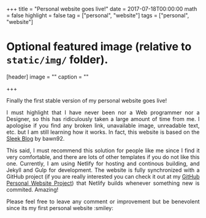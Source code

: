 +++
title = "Personal website goes live!"
date = 2017-07-18T00:00:00
math = false
highlight = false
tag = ["personal", "website"]
tags = ["personal", "website"]

# Optional featured image (relative to `static/img/` folder).
[header]
image = ""
caption = ""

+++

<p align="justify">
Finally the first stable version of my personal website goes live!
</p>
<p align="justify">
I must highlight that I have never been nor a Web programmer nor a Designer, so this has ridiculously taken a large amount of time from me. I apologise if you find any broken link, unavailable image, unreadable text, etc. but I am still learning how it works. In fact, this website is based on the <a href="https://github.com/bawn92/sleek_blog" target="_blank">Sleek Blog</a> by bawn92.
</p>
<p align="justify">
This said, I must recommend this solution for people like me since I find it very comfortable, and there are lots of other templates if you do not like this one. Currently, I am using Netlify for hosting and continous building, and Jekyll and Gulp for development. The website is fully synchronized with a GitHub project (if you are really interested you can check it out at my <a href="https://github.com/cristianrcv/personal-webpage" target="_blank">GitHub Personal Website Project</a>) that Netlify builds whenever something new is commited. Amazing!
</p>
<p align="justify">
Please feel free to leave any comment or improvement but be benevolent since its my first personal website :smiley:
</p>

